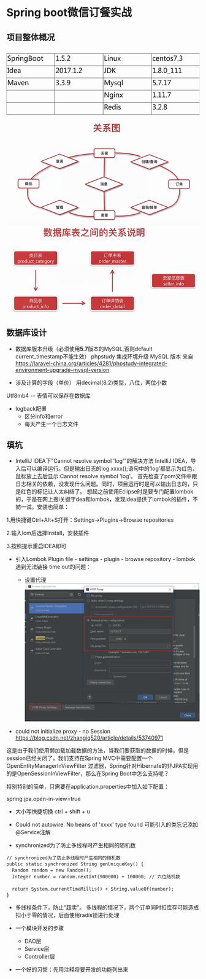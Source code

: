 # Spring boot微信订餐实战
## 项目整体概况
![](./imgs/versions.png)
![](./imgs/structrue.png)
![](./imgs/db.png)

## 数据库设计
- 数据库版本升级（必须使用**5.7**版本的MySQL,否则default current_timestamp不能生效）
phpstudy 集成环境升级 MySQL 版本
来自 <https://laravel-china.org/articles/4281/phpstudy-integrated-environment-upgrade-mysql-version> 

- 涉及计算的字段（单价） 用decimal(8,2)类型，八位，两位小数

Utf8mb4 --  表情可以保存在数据库

- logback配置
    - 区分info和error
    - 每天产生一个日志文件


## 填坑
- IntelliJ IDEA下"Cannot resolve symbol 'log'"的解决方法
IntelliJ IDEA，导入后可以编译运行。但是输出日志的log.xxxx();语句中的‘log’都显示为红色，鼠标放上去后显示:Cannot resolve symbol 'log'。
首先检查了pom文件中跟日志相关的依赖，没发现什么问题。同时，项目运行时是可以输出日志的，只是红色的标记让人太纠结了。
想起之前使用Eclipse时是要专门配置lombok的，于是在网上搜i关键字dea和lombok，发现idea提供了lombok的插件，不妨一试。安装也简单：

1.用快捷键Ctrl+Alt+S打开：Settings→Plugins→Browse repositories

2.输入lom后选择Install，安装插件

3.按照提示重启IDEA即可

- 引入Lombok Plugin
file - settings - plugin - browse repository - lombok
遇到无法链接 time out的问题：
    - 设置代理
    ![](./imgs/plugin-proxy.png)
    
- could not initialize proxy - no Session
https://blog.csdn.net/zhangjq520/article/details/53740971

这是由于我们使用懒加载加载数据的方法，当我们要获取的数据的时候，但是session已经关闭了，我们支持在Spring MVC中需要配置一个OpenEntityManagerInViewFilter 过滤器，Spring针对Hibernate的非JPA实现用的是OpenSessionInViewFilter，那么在Spring Boot中怎么支持呢？

特别特别的简单，只需要在application.properties中加入如下配置：

spring.jpa.open-in-view=true

- 大小写快捷切换
ctrl + shift + u

- Could not autowire. No beans of 'xxxx' type found
可能引入的类忘记添加@Service注解

- synchronized为了防止多线程时产生相同的随机数     
```
// synchronized为了防止多线程时产生相同的随机数
public static synchronized String genUniqueKey() {
  Random random = new Random();
  Integer number = random.nextInt(900000) + 100000; // 六位随机数

  return System.currentTimeMillis() + String.valueOf(number);
}
```

- 多线程条件下，防止“超卖”。
多线程的情况下，两个订单同时扣库存可能造成扣小于零的情况，后面使用radis锁进行处理

- 一个模块开发的步骤
    - DAO层
    - Service层
    - Controller层
    
    
- 一个好的习惯：先用注释将要开发的功能列出来